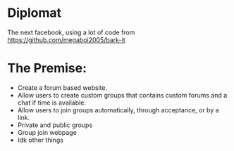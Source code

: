 # Diplomat
The next facebook, using a lot of code from https://github.com/megaboi2005/bark-it


# The Premise:
* Create a forum based website. 
* Allow users to create custom groups that contains custom forums and a chat if time is available. 
* Allow users to join groups automatically, through acceptance, or by a link.
* Private and public groups
* Group join webpage 
* Idk other things 
